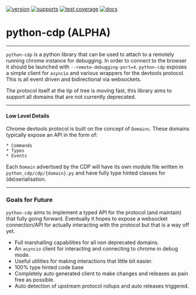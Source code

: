 
[![version](https://img.shields.io/pypi/v/python-cdp?color=green)](https://pypi.org/project/python-cdp/)
[![supports](https://img.shields.io/pypi/pyversions/python-cdp?color=blue&label=supports)](https://pypi.org/project/python-cdp/)
[![test coverage](https://codecov.io/gh/symonk/python-cdp/branch/main/graph/badge.svg)](https://codecov.io/gh/symonk/python-cdp)
[![docs](https://img.shields.io/badge/documentation-online-brightgreen.svg)](https://symonk.github.io/python-cdp/)


# python-cdp (**ALPHA**)

-----

`python-cdp` is a python library that can be used to attach to a remotely running chrome instance for debugging.  In order to
connect to the browser it should be launched with `--remote-debugging-port=X`.  `python-cdp` exposes a simple client for `asyncio`
and various wrappers for the devtools protocol.  This is all event driven and bidirectional via websockets.

The protocol itself at the tip of tree is moving fast, this library aims to support all domains that are not currently deprecated.


-----

#### Low Level Details

Chrome devtools protocol is built on the concept of `Domains`.  These domains typically expose an API
in the form of:

    * Commands
    * Types
    * Events

Each `Domain` advertised by the CDP will have its own module file written in `python_cdp/cdp/{domain}.py` and have fully
type hinted classes for (de)serialisation.

-----
### Goals for Future

`python-cdp` aims to implement a typed API for the protocol (and maintain) that fully going forward.  Eventually
it hopes to expose a websocket connection/API for actually interacting with the protocol but that is a way
off yet.

 - Full marshalling capabilities for all non deprecated domains.
 - An `asyncio` client for interacting and connecting to chrome in debug mode.
 - Useful utilities for making interactions that little bit easier.
 - 100% type hinted code base
 - Completely auto generated client to make changes and releases as pain free as possible.
 - Auto detection of upstream protocol rollups and auto releases triggered.